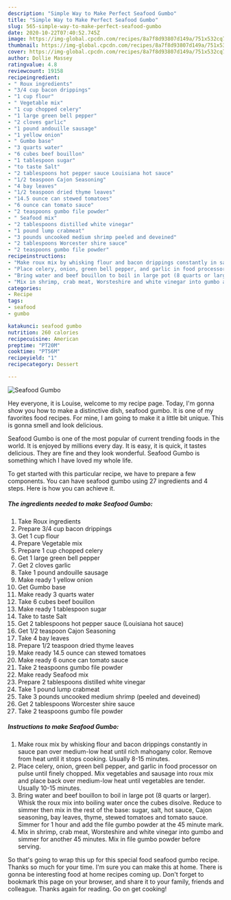 ```yaml
---
description: "Simple Way to Make Perfect Seafood Gumbo"
title: "Simple Way to Make Perfect Seafood Gumbo"
slug: 565-simple-way-to-make-perfect-seafood-gumbo
date: 2020-10-22T07:40:52.745Z
image: https://img-global.cpcdn.com/recipes/8a7f8d93807d149a/751x532cq70/seafood-gumbo-recipe-main-photo.jpg
thumbnail: https://img-global.cpcdn.com/recipes/8a7f8d93807d149a/751x532cq70/seafood-gumbo-recipe-main-photo.jpg
cover: https://img-global.cpcdn.com/recipes/8a7f8d93807d149a/751x532cq70/seafood-gumbo-recipe-main-photo.jpg
author: Dollie Massey
ratingvalue: 4.8
reviewcount: 19158
recipeingredient:
- " Roux ingredients"
- "3/4 cup bacon drippings"
- "1 cup flour"
- " Vegetable mix"
- "1 cup chopped celery"
- "1 large green bell pepper"
- "2 cloves garlic"
- "1 pound andouille sausage"
- "1 yellow onion"
- " Gumbo base"
- "3 quarts water"
- "6 cubes beef bouillon"
- "1 tablespoon sugar"
- "to taste Salt"
- "2 tablespoons hot pepper sauce Louisiana hot sauce"
- "1/2 teaspoon Cajon Seasoning"
- "4 bay leaves"
- "1/2 teaspoon dried thyme leaves"
- "14.5 ounce can stewed tomatoes"
- "6 ounce can tomato sauce"
- "2 teaspoons gumbo file powder"
- " Seafood mix"
- "2 tablespoons distilled white vinegar"
- "1 pound lump crabmeat"
- "3 pounds uncooked medium shrimp peeled and deveined"
- "2 tablespoons Worcester shire sauce"
- "2 teaspoons gumbo file powder"
recipeinstructions:
- "Make roux mix by whisking flour and bacon drippings constantly in sauce pan over medium-low heat until rich mahogany color. Remove from heat until it stops cooking. Usually 8-15 minutes."
- "Place celery, onion, green bell pepper, and garlic in food processor on pulse until finely chopped. Mix vegetables and sausage into roux mix and place back over medium-low heat until vegetables are tender. Usually 10-15 minutes."
- "Bring water and beef bouillon to boil in large pot (8 quarts or larger). Whisk the roux mix into boiling water once the cubes disolve. Reduce to simmer then mix in the rest of the base: sugar, salt, hot sauce, Cajon seasoning, bay leaves, thyme, stewed tomatoes and tomato sauce. Simmer for 1 hour and add the file gumbo powder at the 45 minute mark."
- "Mix in shrimp, crab meat, Worsteshire and white vinegar into gumbo and simmer for another 45 minutes. Mix in file gumbo powder before serving."
categories:
- Recipe
tags:
- seafood
- gumbo

katakunci: seafood gumbo 
nutrition: 260 calories
recipecuisine: American
preptime: "PT20M"
cooktime: "PT56M"
recipeyield: "1"
recipecategory: Dessert

---
```



![Seafood Gumbo](https://img-global.cpcdn.com/recipes/8a7f8d93807d149a/751x532cq70/seafood-gumbo-recipe-main-photo.jpg)

Hey everyone, it is Louise, welcome to my recipe page. Today, I'm gonna show you how to make a distinctive dish, seafood gumbo. It is one of my favorites food recipes. For mine, I am going to make it a little bit unique. This is gonna smell and look delicious.



Seafood Gumbo is one of the most popular of current trending foods in the world. It is enjoyed by millions every day. It is easy, it is quick, it tastes delicious. They are fine and they look wonderful. Seafood Gumbo is something which I have loved my whole life.


To get started with this particular recipe, we have to prepare a few components. You can have seafood gumbo using 27 ingredients and 4 steps. Here is how you can achieve it.

<!--inarticleads1-->

##### The ingredients needed to make Seafood Gumbo:

1. Take  Roux ingredients
1. Prepare 3/4 cup bacon drippings
1. Get 1 cup flour
1. Prepare  Vegetable mix
1. Prepare 1 cup chopped celery
1. Get 1 large green bell pepper
1. Get 2 cloves garlic
1. Take 1 pound andouille sausage
1. Make ready 1 yellow onion
1. Get  Gumbo base
1. Make ready 3 quarts water
1. Take 6 cubes beef bouillon
1. Make ready 1 tablespoon sugar
1. Take to taste Salt
1. Get 2 tablespoons hot pepper sauce (Louisiana hot sauce)
1. Get 1/2 teaspoon Cajon Seasoning
1. Take 4 bay leaves
1. Prepare 1/2 teaspoon dried thyme leaves
1. Make ready 14.5 ounce can stewed tomatoes
1. Make ready 6 ounce can tomato sauce
1. Take 2 teaspoons gumbo file powder
1. Make ready  Seafood mix
1. Prepare 2 tablespoons distilled white vinegar
1. Take 1 pound lump crabmeat
1. Take 3 pounds uncooked medium shrimp (peeled and deveined)
1. Get 2 tablespoons Worcester shire sauce
1. Take 2 teaspoons gumbo file powder




<!--inarticleads2-->

##### Instructions to make Seafood Gumbo:

1. Make roux mix by whisking flour and bacon drippings constantly in sauce pan over medium-low heat until rich mahogany color. Remove from heat until it stops cooking. Usually 8-15 minutes.
1. Place celery, onion, green bell pepper, and garlic in food processor on pulse until finely chopped. Mix vegetables and sausage into roux mix and place back over medium-low heat until vegetables are tender. Usually 10-15 minutes.
1. Bring water and beef bouillon to boil in large pot (8 quarts or larger). Whisk the roux mix into boiling water once the cubes disolve. Reduce to simmer then mix in the rest of the base: sugar, salt, hot sauce, Cajon seasoning, bay leaves, thyme, stewed tomatoes and tomato sauce. Simmer for 1 hour and add the file gumbo powder at the 45 minute mark.
1. Mix in shrimp, crab meat, Worsteshire and white vinegar into gumbo and simmer for another 45 minutes. Mix in file gumbo powder before serving.




So that's going to wrap this up for this special food seafood gumbo recipe. Thanks so much for your time. I'm sure you can make this at home. There is gonna be interesting food at home recipes coming up. Don't forget to bookmark this page on your browser, and share it to your family, friends and colleague. Thanks again for reading. Go on get cooking!
